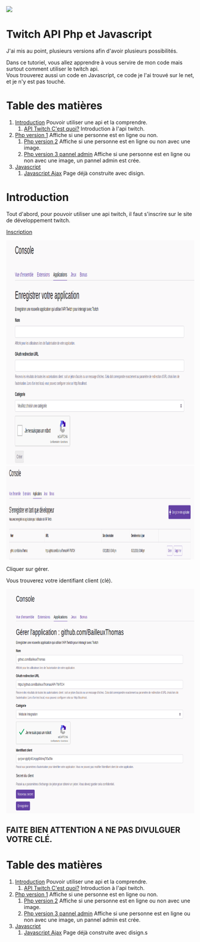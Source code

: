 <img src="https://banner2.kisspng.com/20180503/wee/kisspng-twitch-streaming-media-video-game-logo-live-stream-5aeba5fa2110d1.2586663015253928901355.jpg" height="180" />

# Twitch API Php et Javascript

J'ai mis au point, plusieurs versions afin d'avoir plusieurs possibilités.  

Dans ce tutoriel, vous allez apprendre à vous servire de mon code mais surtout comment utiliser le twitch api.  
Vous trouverez aussi un code en Javascript, ce code je l'ai trouvé sur le net, et je n'y est pas touché.  

 # Table des matières

1. [Introduction](#Introduction) Pouvoir utiliser une api et la comprendre.
    1. [API Twitch C'est quoi?](./API) Introduction à l'api twitch.
2. [Php version 1](./v1) Affiche si une personne est en ligne ou non.
    1. [Php version 2](./v2) Affiche si une personne est en ligne ou non avec une image.
    2. [Php version 3 pannel admin](./v3%20admin) Affiche si une personne est en ligne ou non avec une image, un pannel admin est crée.
3. [Javascript](./javascript)
    1. [Javascript Ajax](./javascript/v1) Page déjà construite avec disign.

<a name="Introduction"></a>

# Introduction

Tout d'abord, pour pouvoir utiliser une api twitch, il faut s'inscrire sur le site de développement twitch.

[Inscription](https://dev.twitch.tv/console/apps/create)

<img src="./img/1.png" height="600" />

<img src="./img/2.png" height="250" />

Cliquer sur gérer.   

Vous trouverez votre identifiant client (clé).

<img src="./img/3.png" height="600" />

## FAITE BIEN ATTENTION A NE PAS DIVULGUER VOTRE CLÉ.  

# Table des matières

1. [Introduction](#Introduction) Pouvoir utiliser une api et la comprendre.
    1. [API Twitch C'est quoi?](/API) Introduction à l'api twitch.
2. [Php version 1](./v1) Affiche si une personne est en ligne ou non.
    1. [Php version 2](./v2) Affiche si une personne est en ligne ou non avec une image.
    2. [Php version 3 pannel admin](./v3%20admin) Affiche si une personne est en ligne ou non avec une image, un pannel admin est crée.
3. [Javascript](./javascript)
    1. [Javascript Ajax](./javascript/v1) Page déjà construite avec disign.s
